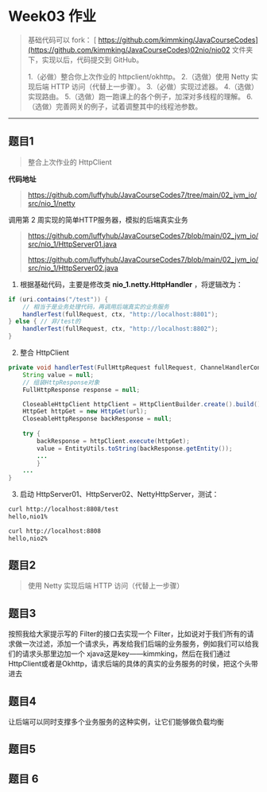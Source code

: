 # Week03 作业

> 基础代码可以 fork： [ https://github.com/kimmking/JavaCourseCodes](https://github.com/kimmking/JavaCourseCodes)02nio/nio02 文件夹下，实现以后，代码提交到 GitHub。
>
> 1.（必做）整合你上次作业的 httpclient/okhttp。
> 2.（选做）使用 Netty 实现后端 HTTP 访问（代替上一步骤）。
> 3.（必做）实现过滤器。
> 4.（选做）实现路由。
> 5.（选做）跑一跑课上的各个例子，加深对多线程的理解。
> 6.（选做）完善网关的例子，试着调整其中的线程池参数。

---

## 题目1

> 整合上次作业的 HttpClient

**代码地址**

> https://github.com/luffyhub/JavaCourseCodes7/tree/main/02_jvm_io/src/nio_1/netty

调用第 2 周实现的简单HTTP服务器，模拟的后端真实业务

> https://github.com/luffyhub/JavaCourseCodes7/blob/main/02_jvm_io/src/nio_1/HttpServer01.java
>
> https://github.com/luffyhub/JavaCourseCodes7/blob/main/02_jvm_io/src/nio_1/HttpServer02.java

1. 根据基础代码，主要是修改类 **nio_1.netty.HttpHandler** ，将逻辑改为：

```java
if (uri.contains("/test")) {
    // 相当于是业务处理代码，再调用后端真实的业务服务
    handlerTest(fullRequest, ctx, "http://localhost:8801");
} else { // 非/test的
    handlerTest(fullRequest, ctx, "http://localhost:8802");
}
```

2. 整合 HttpClient

```java
private void handlerTest(FullHttpRequest fullRequest, ChannelHandlerContext ctx, String url {
    String value = null;
    // 组装HttpResponse对象
    FullHttpResponse response = null;

    CloseableHttpClient httpClient = HttpClientBuilder.create().build();
    HttpGet httpGet = new HttpGet(url);
    CloseableHttpResponse backResponse = null;
    
    try {
        backResponse = httpClient.execute(httpGet);
        value = EntityUtils.toString(backResponse.getEntity());
        ...
        }
    ...
}
```

3. 启动 HttpServer01、HttpServer02、NettyHttpServer，测试：

```bash
curl http://localhost:8808/test
hello,nio1%
```

```bash
curl http://localhost:8808
hello,nio2%
```

## 题目2

> 使用 Netty 实现后端 HTTP 访问（代替上一步骤）



## 题目3



按照我给大家提示写的 Filter的接口去实现一个 Filter，比如说对于我们所有的请求做一次过滤，添加一个请求头，再发给我们后端的业务服务，例如我们可以给我们的请求头那里边加一个 xjava这是key——kimmking，然后在我们通过HttpClient或者是Okhttp，请求后端的具体的真实的业务服务的时侯，把这个头带进去



## 题目4



让后端可以同时支撑多个业务服务的这种实例，让它们能够做负载均衡



## 题目5







## 题目 6





